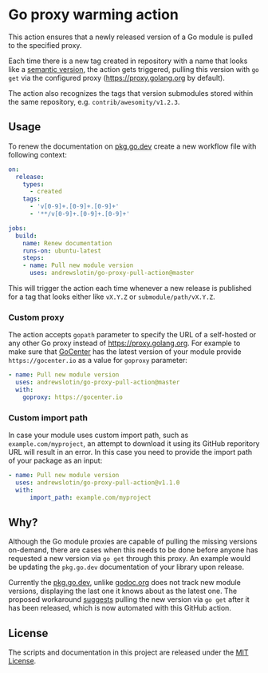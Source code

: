 Go proxy warming action
=======================

This action ensures that a newly released version of a Go module is pulled to the specified proxy.

Each time there is a new tag created in repository with a name that looks like a [semantic version](https://blog.golang.org/publishing-go-modules), the action gets triggered, pulling this version with `go get` via the
configured proxy (https://proxy.golang.org by default).

The action also recognizes the tags that version submodules stored within the same repository,
e.g. `contrib/awesomity/v1.2.3`.

Usage
-----

To renew the documentation on [pkg.go.dev](https://pkg.go.dev) create a new workflow file with following context:

```yaml
on:
  release:
    types:
      - created
    tags:
      - 'v[0-9]+.[0-9]+.[0-9]+'
      - '**/v[0-9]+.[0-9]+.[0-9]+'

jobs:
  build:
    name: Renew documentation
    runs-on: ubuntu-latest
    steps:
    - name: Pull new module version
      uses: andrewslotin/go-proxy-pull-action@master
```

This will trigger the action each time whenever a new release is published for a tag that looks either like `vX.Y.Z` or
`submodule/path/vX.Y.Z`.

### Custom proxy

The action accepts `gopath` parameter to specify the URL of a self-hosted or any other Go proxy instead of https://proxy.golang.org. For example to make sure that [GoCenter](https://gocenter.io) has the latest version of your module provide `https://gocenter.io` as a value for `goproxy` parameter:

```yaml
- name: Pull new module version
  uses: andrewslotin/go-proxy-pull-action@master
  with:
    goproxy: https://gocenter.io
```

### Custom import path

In case your module uses custom import path, such as `example.com/myproject`, an attempt to download it using its GitHub reporitory URL will result in an error. In this case you need to provide the import path of your package as an input:

```yaml
- name: Pull new module version
  uses: andrewslotin/go-proxy-pull-action@v1.1.0
  with:
      import_path: example.com/myproject
```

Why?
----

Although the Go module proxies are capable of pulling the missing versions on-demand, there are cases when
this needs to be done before anyone has requested a new version via `go get` through this proxy. An example
would be updating the `pkg.go.dev` documentation of your library upon release.

Currently the [pkg.go.dev](https://pkg.go.dev), unlike [godoc.org](https://godoc.org) does not track new
module versions, displaying the last one it knows about as the latest one. The proposed workaround
[suggests](https://github.com/golang/go/issues/37005#issuecomment-599541549) pulling the new version via
`go get` after it has been released, which is now automated with this GitHub action.

License
-------

The scripts and documentation in this project are released under the [MIT License](LICENSE).
